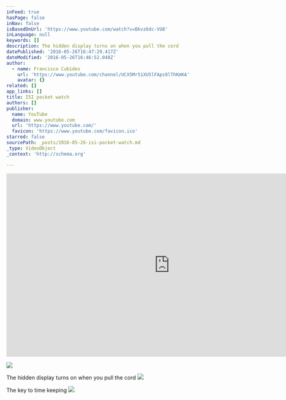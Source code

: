 ```yaml
---
inFeed: true
hasPage: false
inNav: false
isBasedOnUrl: 'https://www.youtube.com/watch?v=Bkvz6dc-VU8'
inLanguage: null
keywords: []
description: The hidden display turns on when you pull the cord
datePublished: '2016-05-26T16:47:29.417Z'
dateModified: '2016-05-26T16:46:52.048Z'
author:
  - name: Francisco Cubides
    url: 'https://www.youtube.com/channel/UCX5Mr51XU5lFAps8lThKmKA'
    avatar: {}
related: []
app_links: []
title: ISI pocket watch
authors: []
publisher:
  name: YouTube
  domain: www.youtube.com
  url: 'https://www.youtube.com/'
  favicon: 'https://www.youtube.com/favicon.ico'
starred: false
sourcePath: _posts/2016-05-26-isi-pocket-watch.md
_type: VideoObject
_context: 'http://schema.org'

---
```

<iframe src="https://cdn.embedly.com/widgets/media.html?src=https%3A%2F%2Fwww.youtube.com%2Fembed%2FBkvz6dc-VU8%3Ffeature%3Doembed&amp;url=http%3A%2F%2Fwww.youtube.com%2Fwatch%3Fv%3DBkvz6dc-VU8&amp;image=https%3A%2F%2Fi.ytimg.com%2Fvi%2FBkvz6dc-VU8%2Fhqdefault.jpg&amp;key=b7d04c9b404c499eba89ee7072e1c4f7&amp;type=text%2Fhtml&amp;schema=youtube" width="854" height="480" scrolling="no" frameborder="0" allowfullscreen="" style=""></iframe>

![](https://the-grid-user-content.s3-us-west-2.amazonaws.com/7b10a1da-1073-4750-8c4a-dcd923c75e88.jpg)

The hidden display turns on when you pull the cord
![](https://the-grid-user-content.s3-us-west-2.amazonaws.com/c062c8a9-0d56-4be2-9fca-78b1435328f2.jpg)

The key to time keeping
![](https://the-grid-user-content.s3-us-west-2.amazonaws.com/f3d74f1b-1354-48dc-a68b-546d2484d66e.jpg)